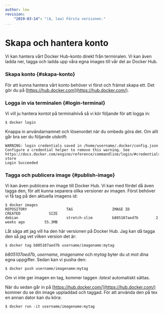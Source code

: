 ```yaml
---
author: lew
revision:
    "2019-03-14": "(A, lew) Första versionen."
...
```

Skapa och hantera konto
=======================

Vi kan hantera vårt Docker Hub-konto direkt från terminalen. Vi kan även ladda ner, tagga och ladda upp våra egna images till vår del av Docker Hub.



### Skapa konto {#skapa-konto}

För att kunna hantera vårt konto behöver vi först och främst skapa ett. Det gör du på [https://hub.docker.com](https://hub.docker.com/).



### Logga in via terminalen {#login-terminal}

Vi vill ju hantera kontot på terminalnivå så vi kör följande för att logga in:

`$ docker login`

Knappa in användarnamnet och lösenordet när du ombeds göra det. Om allt går bra ser du följande utskrift:

```
WARNING: login credentials saved in /home/username/.docker/config.json
Configure a credential helper to remove this warning. See
https://docs.docker.com/engine/reference/commandline/login/#credentials-store
Login Succeeded
```



### Tagga och publicera image {#publish-image}

Vi kan även publicera en image till Docker Hub. Vi kan med fördel då även tagga den, för att kunna separera olika versioner av imagen. Först behöver vi få tag på den aktuella imagens id:

```
$ docker images
REPOSITORY                  TAG                  IMAGE ID            CREATED             SIZE
debian                      stretch-slim         b805107aed7b        2 weeks ago         55.3MB
```

Låt säga att jag vill ha den här versionen på Docker Hub. Jag kan då tagga den så jag vet vilken version det är:

```
$ docker tag b805107aed7b username/imagename:mytag
```

*b805107aed7b*, *username*, *imagename* och *mytag* byter du ut mot dina egna uppgifter. Sedan kan vi pusha den:

```
$ docker push username/imagename:mytag
```

Om vi inte ger imagen en tag, kommer taggen *:latest* automatiskt sättas.

När du sedan går in på [https://hub.docker.com/](https://hub.docker.com/) kommer du se din image uppladdad och taggad. För att använda den på tex en annan dator kan du köra:

```
$ docker run -it username/imagename:mytag
```
